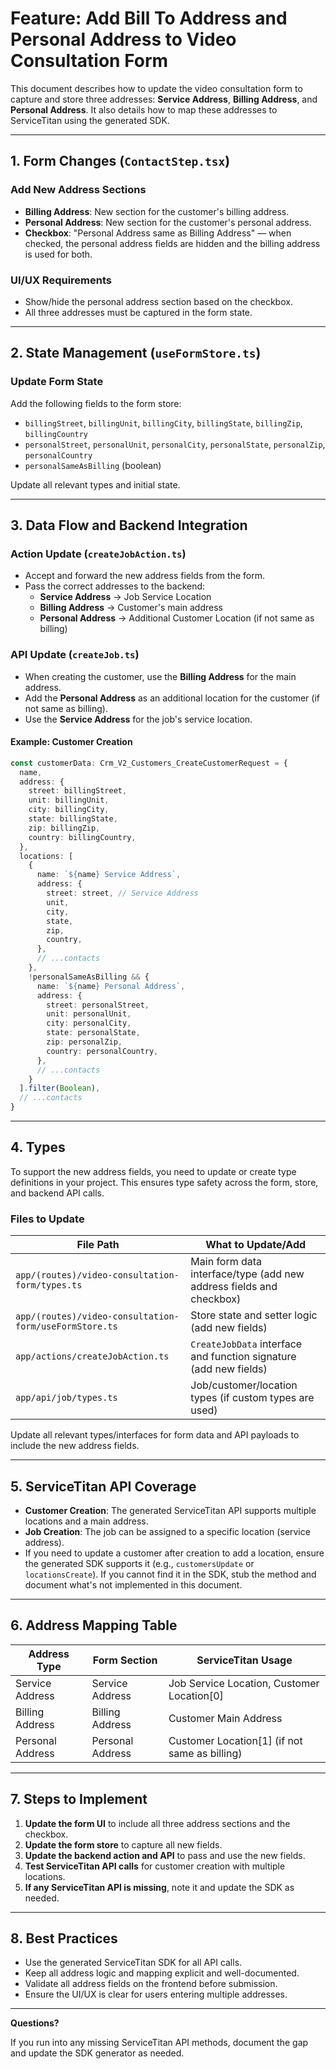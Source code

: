 # Feature: Add Bill To Address and Personal Address to Video Consultation Form

This document describes how to update the video consultation form to capture and store three addresses: **Service Address**, **Billing Address**, and **Personal Address**. It also details how to map these addresses to ServiceTitan using the generated SDK.

---

## 1. Form Changes (`ContactStep.tsx`)

### **Add New Address Sections**
- **Billing Address**: New section for the customer's billing address.
- **Personal Address**: New section for the customer's personal address.
- **Checkbox**: "Personal Address same as Billing Address" — when checked, the personal address fields are hidden and the billing address is used for both.

### **UI/UX Requirements**
- Show/hide the personal address section based on the checkbox.
- All three addresses must be captured in the form state.

---

## 2. State Management (`useFormStore.ts`)

### **Update Form State**
Add the following fields to the form store:
- `billingStreet`, `billingUnit`, `billingCity`, `billingState`, `billingZip`, `billingCountry`
- `personalStreet`, `personalUnit`, `personalCity`, `personalState`, `personalZip`, `personalCountry`
- `personalSameAsBilling` (boolean)

Update all relevant types and initial state.

---

## 3. Data Flow and Backend Integration

### **Action Update (`createJobAction.ts`)**
- Accept and forward the new address fields from the form.
- Pass the correct addresses to the backend:
  - **Service Address** → Job Service Location
  - **Billing Address** → Customer's main address
  - **Personal Address** → Additional Customer Location (if not same as billing)

### **API Update (`createJob.ts`)**
- When creating the customer, use the **Billing Address** for the main address.
- Add the **Personal Address** as an additional location for the customer (if not same as billing).
- Use the **Service Address** for the job's service location.

#### **Example: Customer Creation**
```ts
const customerData: Crm_V2_Customers_CreateCustomerRequest = {
  name,
  address: {
    street: billingStreet,
    unit: billingUnit,
    city: billingCity,
    state: billingState,
    zip: billingZip,
    country: billingCountry,
  },
  locations: [
    {
      name: `${name} Service Address`,
      address: {
        street: street, // Service Address
        unit,
        city,
        state,
        zip,
        country,
      },
      // ...contacts
    },
    !personalSameAsBilling && {
      name: `${name} Personal Address`,
      address: {
        street: personalStreet,
        unit: personalUnit,
        city: personalCity,
        state: personalState,
        zip: personalZip,
        country: personalCountry,
      },
      // ...contacts
    }
  ].filter(Boolean),
  // ...contacts
}
```

---

## 4. Types

To support the new address fields, you need to update or create type definitions in your project. This ensures type safety across the form, store, and backend API calls.

### **Files to Update**

| File Path                                             | What to Update/Add                                 |
|-------------------------------------------------------|----------------------------------------------------|
| `app/(routes)/video-consultation-form/types.ts`       | Main form data interface/type (add new address fields and checkbox) |
| `app/(routes)/video-consultation-form/useFormStore.ts`| Store state and setter logic (add new fields)      |
| `app/actions/createJobAction.ts`                      | `CreateJobData` interface and function signature (add new fields)   |
| `app/api/job/types.ts`                                | Job/customer/location types (if custom types are used)              |

Update all relevant types/interfaces for form data and API payloads to include the new address fields.

---

## 5. ServiceTitan API Coverage

- **Customer Creation**: The generated ServiceTitan API supports multiple locations and a main address.
- **Job Creation**: The job can be assigned to a specific location (service address).
- If you need to update a customer after creation to add a location, ensure the generated SDK supports it (e.g., `customersUpdate` or `locationsCreate`). If you cannot find it in the SDK, stub the method and document what's not implemented in this document.

---

## 6. Address Mapping Table

| Address Type      | Form Section      | ServiceTitan Usage                |
|-------------------|------------------|-----------------------------------|
| Service Address   | Service Address  | Job Service Location, Customer Location[0] |
| Billing Address   | Billing Address  | Customer Main Address             |
| Personal Address  | Personal Address | Customer Location[1] (if not same as billing) |

---

## 7. Steps to Implement

1. **Update the form UI** to include all three address sections and the checkbox.
2. **Update the form store** to capture all new fields.
3. **Update the backend action and API** to pass and use the new fields.
4. **Test ServiceTitan API calls** for customer creation with multiple locations.
5. **If any ServiceTitan API is missing**, note it and update the SDK as needed.

---

## 8. Best Practices

- Use the generated ServiceTitan SDK for all API calls.
- Keep all address logic and mapping explicit and well-documented.
- Validate all address fields on the frontend before submission.
- Ensure the UI/UX is clear for users entering multiple addresses.

---

**Questions?**  

If you run into any missing ServiceTitan API methods, document the gap and update the SDK generator as needed. 
